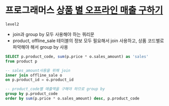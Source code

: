 # 프로그래머스 [상품 별 오프라인 매출 구하기](https://school.programmers.co.kr/learn/courses/30/lessons/131533)
`level2`
- join과 group by 모두 사용해야 하는 쿼리문
- product, offline_sale 테이블의 정보 모두 필요해서 join 사용하고, 상품 코드별로 파악해야 해서 group by 사용
```sql
SELECT p.product_code, sum(p.price * o.sales_amount) as 'sales'
from product p

-- sales_amount사용을 위해 join
inner join offline_sale o
on p.product_id = o.product_id

-- product_code별 매출액을 구해야 하므로 group by
group by p.product_code
order by sum(p.price * o.sales_amount) desc, p.product_code
```
